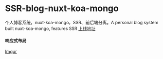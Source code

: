# SSR-blog-nuxt-koa-mongo
个人博客系统，nuxt-koa-mongo，SSR、前后端分离。A personal blog system built nuxt-koa-mongo, features SSR
[上线地址](https://kuhe.io)

#### 响应式布局
[Imgur](https://i.imgur.com/X3Q6Bvj.gifv)
